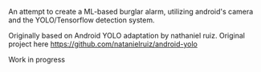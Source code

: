 An attempt to create a ML-based burglar alarm, utilizing android's camera and the YOLO/Tensorflow detection system.

Originally based on Android YOLO adaptation by nathaniel ruiz. 
Original project here
https://github.com/natanielruiz/android-yolo

Work in progress
